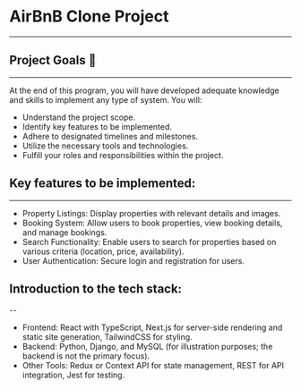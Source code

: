 # AirBnB Clone Project
---

## Project Goals 🎯
---
At the end of this program, you will have developed adequate knowledge and skills to implement any type of system. You will:
- Understand the project scope.
- Identify key features to be implemented.
- Adhere to designated timelines and milestones.
- Utilize the necessary tools and technologies.
- Fulfill your roles and responsibilities within the project.

## Key features to be implemented:
---
- Property Listings: Display properties with relevant details and images.
- Booking System: Allow users to book properties, view booking details, and manage bookings.
- Search Functionality: Enable users to search for properties based on various criteria (location, price, availability).
- User Authentication: Secure login and registration for users.

## Introduction to the tech stack:
--
- Frontend: React with TypeScript, Next.js for server-side rendering and static site generation, TailwindCSS for styling.
- Backend: Python, Django, and MySQL (for illustration purposes; the backend is not the primary focus).
- Other Tools: Redux or Context API for state management, REST for API integration, Jest for testing.

